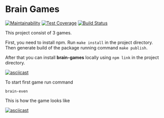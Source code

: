 # Brain Games
[![Maintainability](https://api.codeclimate.com/v1/badges/a99a88d28ad37a79dbf6/maintainability)](https://codeclimate.com/github/codeclimate/codeclimate/maintainability) [![Test Coverage](https://api.codeclimate.com/v1/badges/a99a88d28ad37a79dbf6/test_coverage)](https://codeclimate.com/github/codeclimate/codeclimate/test_coverage) [![Build Status](https://travis-ci.com/Yoffic/frontend-project-lvl1.svg?branch=master)](https://travis-ci.com/Yoffic/frontend-project-lvl1)

This project consist of 3 games.

First, you need to install npm. Run `make install` in the project directory.  
Then generate build of the package running command `make publish`.  

After that you can install **brain-games** locally using  ```npm link```  in the project directory.  

[![asciicast](https://asciinema.org/a/PeK4FHRxRvCV2YWR09hhzFVzd.svg)](https://asciinema.org/a/PeK4FHRxRvCV2YWR09hhzFVzd?speed=2&autoplay=1&loop=1)

To start first game run command

```brain-even```   

This is how the game looks like

[![asciicast](https://asciinema.org/a/buWy8nZVrGWwJnFvyA6cNOFKV.svg)](https://asciinema.org/a/buWy8nZVrGWwJnFvyA6cNOFKV?speed=2&autoplay=1&loop=1)
